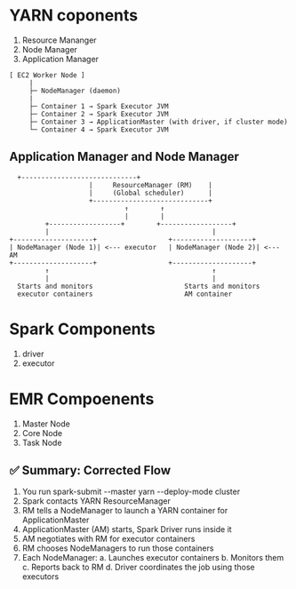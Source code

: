 # YARN coponents 

1. Resource Mananger
2. Node Manager
3. Application Manager

```pgsql
[ EC2 Worker Node ]
     |
     ├─ NodeManager (daemon)
     |
     ├─ Container 1 → Spark Executor JVM
     ├─ Container 2 → Spark Executor JVM
     ├─ Container 3 → ApplicationMaster (with driver, if cluster mode)
     └─ Container 4 → Spark Executor JVM
```

## Application Manager and Node Manager 

```pgsql
  +-----------------------------+
                    |     ResourceManager (RM)    |
                    |     (Global scheduler)      |
                    +-----------------------------+
                             ↑        ↑
                             |        |
         +------------------+        +------------------+
         |                                         |
+--------------------+                  +--------------------+
| NodeManager (Node 1)| <--- executor   | NodeManager (Node 2)| <--- AM
+--------------------+                  +--------------------+
         ↑                                         ↑
         |                                         |
  Starts and monitors                       Starts and monitors
  executor containers                       AM container

```
# Spark Components
1. driver
2. executor

# EMR Compoenents
1. Master Node
2. Core Node
3. Task Node


## ✅ Summary: Corrected Flow

1. You run spark-submit --master yarn --deploy-mode cluster
2. Spark contacts YARN ResourceManager
3. RM tells a NodeManager to launch a YARN container for ApplicationMaster
4. ApplicationMaster (AM) starts, Spark Driver runs inside it
5. AM negotiates with RM for executor containers
6. RM chooses NodeManagers to run those containers
7. Each NodeManager:
   a. Launches executor containers
   b. Monitors them
   c. Reports back to RM
   d. Driver coordinates the job using those executors


